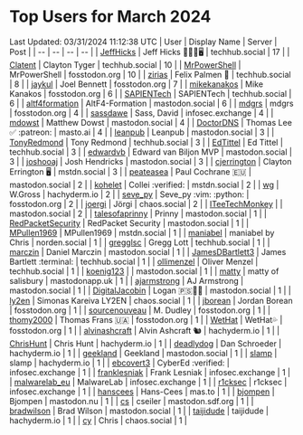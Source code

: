 # Top Users for March 2024
Last Updated: 03/31/2024 11:12:38 UTC
| User | Display Name | Server | Post |
| -- | -- | -- | -- |
| [JeffHicks](https://techhub.social/@JeffHicks) | Jeff Hicks 🐶🎼🍷🖥️ | techhub.social | 17 |
| [Clatent](https://techhub.social/@Clatent) | Clayton Tyger | techhub.social | 10 |
| [MrPowerShell](https://fosstodon.org/@MrPowerShell) | MrPowerShell | fosstodon.org | 10 |
| [zirias](https://techhub.social/@zirias) | Felix Palmen 📯 | techhub.social | 8 |
| [jaykul](https://fosstodon.org/@jaykul) | Joel Bennett | fosstodon.org | 7 |
| [mikekanakos](https://fosstodon.org/@mikekanakos) | Mike Kanakos | fosstodon.org | 6 |
| [SAPIENTech](https://techhub.social/@SAPIENTech) | SAPIENTech | techhub.social | 6 |
| [altf4formation](https://mastodon.social/@altf4formation) | AltF4-Formation | mastodon.social | 6 |
| [mdgrs](https://fosstodon.org/@mdgrs) | mdgrs | fosstodon.org | 4 |
| [sassdawe](https://infosec.exchange/@sassdawe) | Sass, David | infosec.exchange | 4 |
| [mdowst](https://mastodon.social/@mdowst) | Matthew Dowst | mastodon.social | 4 |
| [DoctorDNS](https://masto.ai/@DoctorDNS) | Thomas Lee ✅ :patreon: | masto.ai | 4 |
| [leanpub](https://mastodon.social/@leanpub) | Leanpub | mastodon.social | 3 |
| [TonyRedmond](https://techhub.social/@TonyRedmond) | Tony Redmond | techhub.social | 3 |
| [EdTittel](https://techhub.social/@EdTittel) | Ed Tittel | techhub.social | 3 |
| [edwardvb](https://mastodon.social/@edwardvb) | Edward van Biljon MVP | mastodon.social | 3 |
| [joshooaj](https://mastodon.social/@joshooaj) | Josh Hendricks | mastodon.social | 3 |
| [cjerrington](https://mstdn.social/@cjerrington) | Clayton Errington 🖥️ | mstdn.social | 3 |
| [peateasea](https://mastodon.social/@peateasea) | Paul Cochrane 🇪🇺 | mastodon.social | 2 |
| [kohelet](https://mstdn.social/@kohelet) | Collei :verified: | mstdn.social | 2 |
| [wg](https://hachyderm.io/@wg) | W.Gross | hachyderm.io | 2 |
| [seve_py](https://fosstodon.org/@seve_py) | Seve_py :vim: :python: | fosstodon.org | 2 |
| [joergi](https://chaos.social/@joergi) | Jörgi | chaos.social | 2 |
| [ITeeTechMonkey](https://mastodon.social/@ITeeTechMonkey) |  | mastodon.social | 2 |
| [talesofaprinny](https://mastodon.social/@talesofaprinny) | Prinny | mastodon.social | 1 |
| [RedPacketSecurity](https://mastodon.social/@RedPacketSecurity) | RedPacket Security | mastodon.social | 1 |
| [MPullen1969](https://mstdn.social/@MPullen1969) | MPullen1969 | mstdn.social | 1 |
| [maniabel](https://norden.social/@maniabel) | maniabel by Chris | norden.social | 1 |
| [gregglsc](https://techhub.social/@gregglsc) | Gregg Lott | techhub.social | 1 |
| [marczin](https://mastodon.social/@marczin) | Daniel Marczin | mastodon.social | 1 |
| [JamesDBartlett3](https://techhub.social/@JamesDBartlett3) | James Bartlett :terminal: | techhub.social | 1 |
| [ollimenzel](https://techhub.social/@ollimenzel) | Oliver Menzel | techhub.social | 1 |
| [koenig123](https://mastodon.social/@koenig123) |  | mastodon.social | 1 |
| [matty](https://mastodonapp.uk/@matty) | matty of salisbury | mastodonapp.uk | 1 |
| [ajarmstrong](https://mastodon.social/@ajarmstrong) | AJ Armstrong | mastodon.social | 1 |
| [DigitalJacobin](https://mastodon.social/@DigitalJacobin) | Logan 🇵🇸💾🌹 | mastodon.social | 1 |
| [ly2en](https://chaos.social/@ly2en) | Simonas Kareiva LY2EN | chaos.social | 1 |
| [jborean](https://fosstodon.org/@jborean) | Jordan Borean | fosstodon.org | 1 |
| [sourcenouveau](https://fosstodon.org/@sourcenouveau) | M. Dudley | fosstodon.org | 1 |
| [thomy2000](https://fosstodon.org/@thomy2000) | Thomas Frans 🇺🇦 | fosstodon.org | 1 |
| [WetHat](https://fosstodon.org/@WetHat) | WetHat💦 | fosstodon.org | 1 |
| [alvinashcraft](https://hachyderm.io/@alvinashcraft) | Alvin Ashcraft 🐿️ | hachyderm.io | 1 |
| [ChrisHunt](https://hachyderm.io/@ChrisHunt) | Chris Hunt | hachyderm.io | 1 |
| [deadlydog](https://hachyderm.io/@deadlydog) | Dan Schroeder | hachyderm.io | 1 |
| [geekland](https://mastodon.social/@geekland) | Geekland | mastodon.social | 1 |
| [slamp](https://hachyderm.io/@slamp) | slamp | hachyderm.io | 1 |
| [ebcovert3](https://infosec.exchange/@ebcovert3) | CyberEd :verified: | infosec.exchange | 1 |
| [franklesniak](https://infosec.exchange/@franklesniak) | Frank Lesniak | infosec.exchange | 1 |
| [malwarelab_eu](https://infosec.exchange/@malwarelab_eu) | MalwareLab | infosec.exchange | 1 |
| [r1cksec](https://infosec.exchange/@r1cksec) | r1cksec | infosec.exchange | 1 |
| [hanscees](https://mas.to/@hanscees) | Hans-Cees | mas.to | 1 |
| [bjompen](https://mastodon.nu/@bjompen) | Bjompen | mastodon.nu | 1 |
| [cs](https://mastodon.sdf.org/@cs) | cseiler | mastodon.sdf.org | 1 |
| [bradwilson](https://mastodon.social/@bradwilson) | Brad Wilson | mastodon.social | 1 |
| [taijidude](https://hachyderm.io/@taijidude) | taijidude | hachyderm.io | 1 |
| [cy](https://chaos.social/@cy) | Chris | chaos.social | 1 |
